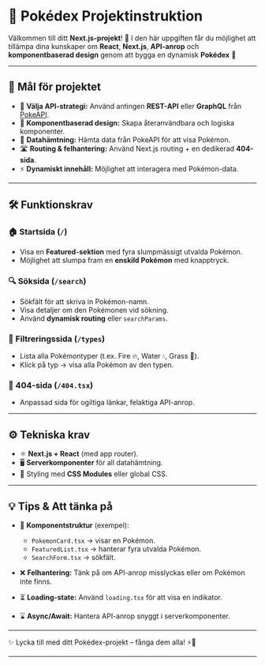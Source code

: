 # 📖 Pokédex Projektinstruktion

Välkommen till ditt **Next.js-projekt**! 🎉
I den här uppgiften får du möjlighet att tillämpa dina kunskaper om **React**, **Next.js**, **API-anrop** och **komponentbaserad design** genom att bygga en dynamisk **Pokédex** 🐾

---

## 🎯 Mål för projektet

* 🔗 **Välja API-strategi:** Använd antingen **REST-API** eller **GraphQL** från [PokeAPI](https://pokeapi.co/).
* 🧩 **Komponentbaserad design:** Skapa återanvändbara och logiska komponenter.
* 📡 **Datahämtning:** Hämta data från PokeAPI för att visa Pokémon.
* 🛣️ **Routing & felhantering:** Använd Next.js routing + en dedikerad **404-sida**.
* ⚡ **Dynamiskt innehåll:** Möjlighet att interagera med Pokémon-data.

---

## 🛠️ Funktionskrav

### 🏠 Startsida (`/`)

* Visa en **Featured-sektion** med fyra slumpmässigt utvalda Pokémon.
* Möjlighet att slumpa fram en **enskild Pokémon** med knapptryck.

### 🔍 Söksida (`/search`)

* Sökfält för att skriva in Pokémon-namn.
* Visa detaljer om den Pokémonen vid sökning.
* Använd **dynamisk routing** eller `searchParams`.

### 🧩 Filtreringssida (`/types`)

* Lista alla Pokémontyper (t.ex. Fire 🔥, Water 💧, Grass 🌱).
* Klick på typ → visa alla Pokémon av den typen.

### 🚫 404-sida (`/404.tsx`)

* Anpassad sida för ogiltiga länkar, felaktiga API-anrop.

---

## ⚙️ Tekniska krav

* ⚛️ **Next.js + React** (med app router).
* 🖥️ **Serverkomponenter** för all datahämtning.
* 🎨 Styling med **CSS Modules** eller global CSS.

---

## 💡 Tips & Att tänka på

* 📂 **Komponentstruktur** (exempel):

  * `PokemonCard.tsx` → visar en Pokémon.
  * `FeaturedList.tsx` → hanterar fyra utvalda Pokémon.
  * `SearchForm.tsx` → sökfält.

* ❌ **Felhantering:** Tänk på om API-anrop misslyckas eller om Pokémon inte finns.

* ⏳ **Loading-state:** Använd `loading.tsx` för att visa en indikator.

* ⌛ **Async/Await:** Hantera API-anrop snyggt i serverkomponenter.

---

✨ Lycka till med ditt Pokédex-projekt – fånga dem alla! ⚡🐉

---
